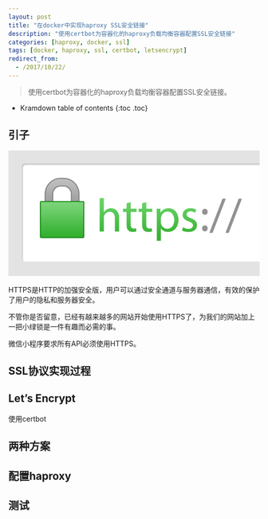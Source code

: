 ```yaml
---
layout: post
title: "在docker中实现haproxy SSL安全链接"
description: "使用certbot为容器化的haproxy负载均衡容器配置SSL安全链接"
categories: [haproxy, docker, ssl]
tags: [docker, haproxy, ssl, certbot, letsencrypt]
redirect_from:
  - /2017/10/22/
---
```


> 使用certbot为容器化的haproxy负载均衡容器配置SSL安全链接。

* Kramdown table of contents
{:toc .toc}

## 引子

![docker](/assets/post-images/http_green_lock.png)

HTTPS是HTTP的加强安全版，用户可以通过安全通道与服务器通信，有效的保护了用户的隐私和服务器安全。

不管你是否留意，已经有越来越多的网站开始使用HTTPS了，为我们的网站加上一把小绿锁是一件有趣而必需的事。

微信小程序要求所有API必须使用HTTPS。

## SSL协议实现过程

## Let’s Encrypt
使用certbot

## 两种方案

## 配置haproxy

## 测试